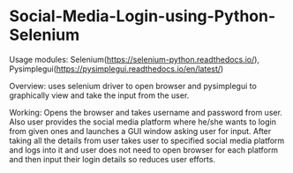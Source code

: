 # Social-Media-Login-using-Python-Selenium

Usage modules: Selenium(https://selenium-python.readthedocs.io/), Pysimplegui(https://pysimplegui.readthedocs.io/en/latest/)

Overview: uses selenium driver to open browser and pysimplegui to graphically view and take the input from the user.

Working: Opens the browser and takes username and password from user. Also user provides the social media platform where he/she wants to login from given ones and launches a GUI window asking user for input. After taking all the details from user takes user to specified social media platform and logs into it and user does not need to open browser for each platform and then input their login details so reduces user efforts.
